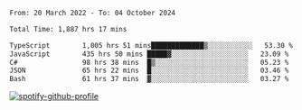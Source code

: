 <!--START_SECTION:waka-->

```txt
From: 20 March 2022 - To: 04 October 2024

Total Time: 1,887 hrs 17 mins

TypeScript        1,005 hrs 51 mins█████████████▒░░░░░░░░░░░   53.30 %
JavaScript        435 hrs 50 mins █████▓░░░░░░░░░░░░░░░░░░░   23.09 %
C#                98 hrs 38 mins  █▒░░░░░░░░░░░░░░░░░░░░░░░   05.23 %
JSON              65 hrs 22 mins  █░░░░░░░░░░░░░░░░░░░░░░░░   03.46 %
Bash              61 hrs 37 mins  ▓░░░░░░░░░░░░░░░░░░░░░░░░   03.27 %
```

<!--END_SECTION:waka-->
[![spotify-github-profile](https://spotify-github-profile.vercel.app/api/view?uid=c00zprrvy9xiloa9qnco3hmng&cover_image=true&theme=novatorem&show_offline=false&background_color=121212&bar_color=53b14f&bar_color_cover=false)](https://spotify-github-profile.vercel.app/api/view?uid=c00zprrvy9xiloa9qnco3hmng&redirect=true)



